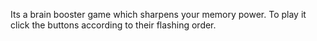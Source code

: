 Its a brain booster game which sharpens your memory power. To play it click the buttons according to their flashing order.
